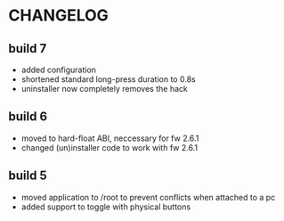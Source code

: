 CHANGELOG
=========

build 7
-------
+ added configuration
+ shortened standard long-press duration to 0.8s
+ uninstaller now completely removes the hack

build 6
-------
+ moved to hard-float ABI, neccessary for fw 2.6.1
+ changed (un)installer code to work with fw 2.6.1

build 5
-------
+ moved application to /root to prevent conflicts when attached to a pc
+ added support to toggle with physical buttons
